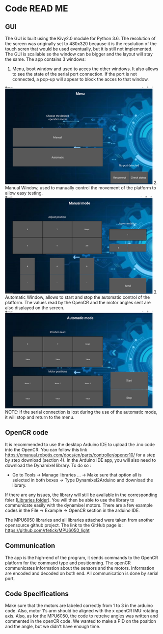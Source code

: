 # Code READ ME

## GUI

The GUI is built using the Kivy2.0 module for Python 3.6. The resolution of the screen was originally set to 480x320 because it is the resolution of the touch scren that would be used eventually, but it is still not implemented. The GUI is scallable so the window can be bigger and the layout will stay the same.
The app contains 3 windows:
1. Menu, boot window and used to acces the other windows. It also allows to see the state of the serial port connection. If the port is not connected, a pop-up will appear to block the acces to that window.
  <img src="https://github.com/antoinejulien/Level-US_GRO400_H21/blob/master/Images/Main_menu.png?raw=true" width="480" height="320">
2. Manual Window, used to manually control the movement of the platform to allow easy testing.
<img src="https://github.com/antoinejulien/Level-US_GRO400_H21/blob/master/Images/manual.png?raw=true" width="480" height="320">
3. Automatic Window, allows to start and stop the automatic control of the platform. The values read by the OpenCR and the motor angles sent are also displayed on the screen.
  <img src="https://github.com/antoinejulien/Level-US_GRO400_H21/blob/master/Images/Automatic.png?raw=true" width="480" height="320">
NOTE: If the serial connection is lost during the use of the automatic mode, it will stop and return to the menu.

## OpenCR code

It is recommended to use the desktop Arduino IDE to upload the .ino code into the OpenCR. You can follow this link https://emanual.robotis.com/docs/en/parts/controller/opencr10/ for a step by step download (section 4). In the Arduino IDE app, you will also need to download the Dynamixel library. To do so :
  - Go to Tools -> Manage libraries ... -> Make sure that option all is selected in both boxes -> Type Dynamixel2Arduino and download the library.

If there are any issues, the library will still be available in the corresponding foler ([Libraries folder](Arduino/libraries)). You will then be able to use the library to communicate easily with the dynamixel motors. There are a few example codes in the File -> Example -> OpenCR section in the arduino IDE.

The MPU6050 libraries and all libraries attached were taken from another opensource github project. The link to the GitHub page is : https://github.com/rfetick/MPU6050_light

## Communication

The app is the high-end of the program, it sends commands to the OpenCR platform for the command type and positionning. The openCR communicates information about the sensors and the motors. Information are encoded and decoded on both end. All communication is done by serial port. 

## Code Specifications

Make sure that the motors are labeled correctly from 1 to 3 in the arduino code. Also, motor 1's arm should be aligned with the x openCR IMU rotating axis. Also, as for the MPU6050, the code to retreive angles was written and commented in the openCR code. We wanted to make a PID on the position and the angle, but we didn't have enough time.
